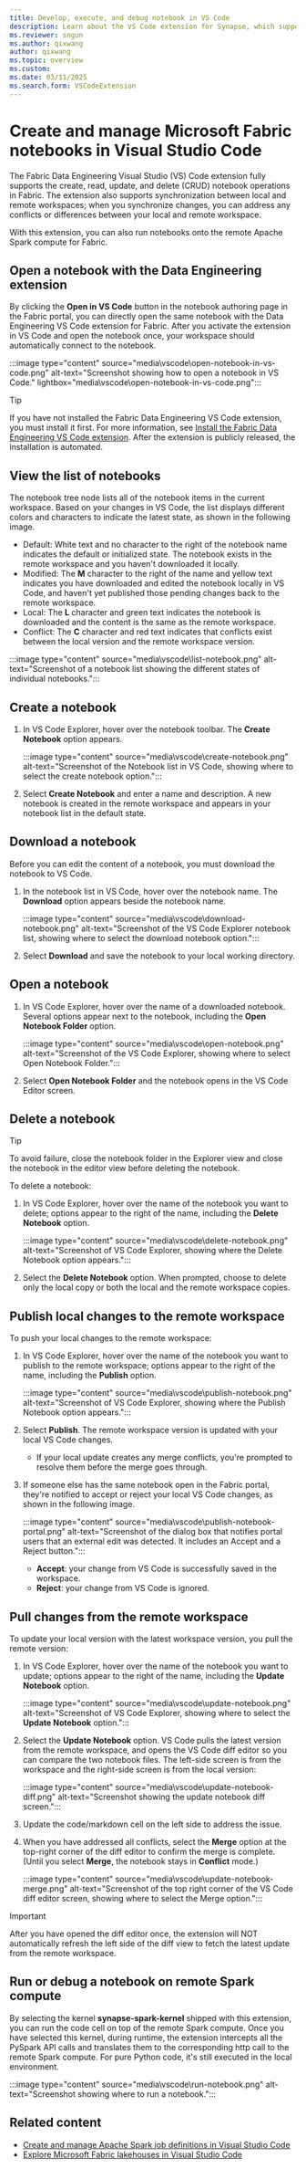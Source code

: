 ```yaml
---
title: Develop, execute, and debug notebook in VS Code
description: Learn about the VS Code extension for Synapse, which supports a pro-developer authoring experience, including running and debugging notebooks.
ms.reviewer: sngun
ms.author: qixwang
author: qixwang
ms.topic: overview
ms.custom:
ms.date: 03/11/2025
ms.search.form: VSCodeExtension
---
```


# Create and manage Microsoft Fabric notebooks in Visual Studio Code

The Fabric Data Engineering Visual Studio (VS) Code extension fully supports the create, read, update, and delete (CRUD) notebook operations in Fabric. The extension also supports synchronization between local and remote workspaces; when you synchronize changes, you can address any conflicts or differences between your local and remote workspace.

With this extension, you can also run notebooks onto the remote Apache Spark compute for Fabric.

## Open a notebook with the Data Engineering extension

By clicking the **Open in VS Code** button in the notebook authoring page in the Fabric portal, you can directly open the same notebook with the Data Engineering VS Code extension for Fabric. After you activate the extension in VS Code and open the notebook once, your workspace should automatically connect to the notebook.

:::image type="content" source="media\vscode\open-notebook-in-vs-code.png" alt-text="Screenshot showing how to open a notebook in VS Code." lightbox="media\vscode\open-notebook-in-vs-code.png":::

> [!TIP]
> If you have not installed the Fabric Data Engineering VS Code extension, you must install it first. For more information, see [Install the Fabric Data Engineering VS Code extension](setup-vs-code-extension.md#install-the-extension-and-prepare-your-environment). After the extension is publicly released, the installation is automated.

## View the list of notebooks

The notebook tree node lists all of the notebook items in the current workspace. Based on your changes in VS Code, the list displays different colors and characters to indicate the latest state, as shown in the following image.

- Default: White text and no character to the right of the notebook name indicates the default or initialized state. The notebook exists in the remote workspace and you haven't downloaded it locally.
- Modified: The **M** character to the right of the name and yellow text indicates you have downloaded and edited the notebook locally in VS Code, and haven't yet published those pending changes back to the remote workspace.
- Local: The **L** character and green text indicates the notebook is downloaded and the content is the same as the remote workspace.
- Conflict: The **C** character and red text indicates that conflicts exist between the local version and the remote workspace version.

:::image type="content" source="media\vscode\list-notebook.png" alt-text="Screenshot of a notebook list showing the different states of individual notebooks.":::

## Create a notebook

1. In VS Code Explorer, hover over the notebook toolbar. The **Create Notebook** option appears.

   :::image type="content" source="media\vscode\create-notebook.png" alt-text="Screenshot of the Notebook list in VS Code, showing where to select the create notebook option.":::

1. Select **Create Notebook** and enter a name and description. A new notebook is created in the remote workspace and appears in your notebook list in the default state.

## Download a notebook

Before you can edit the content of a notebook, you must download the notebook to VS Code.

1. In the notebook list in VS Code, hover over the notebook name. The **Download** option appears beside the notebook name.

   :::image type="content" source="media\vscode\download-notebook.png" alt-text="Screenshot of the VS Code Explorer notebook list, showing where to select the download notebook option.":::

1. Select **Download** and save the notebook to your local working directory.

## Open a notebook

1. In VS Code Explorer, hover over the name of a downloaded notebook. Several options appear next to the notebook, including the **Open Notebook Folder** option.

   :::image type="content" source="media\vscode\open-notebook.png" alt-text="Screenshot of the VS Code Explorer, showing where to select Open Notebook Folder.":::

1. Select **Open Notebook Folder** and the notebook opens in the VS Code Editor screen.

## Delete a notebook

> [!TIP]
> To avoid failure, close the notebook folder in the Explorer view and close the notebook in the editor view before deleting the notebook.

To delete a notebook:

1. In VS Code Explorer, hover over the name of the notebook you want to delete; options appear to the right of the name, including the **Delete Notebook** option.

   :::image type="content" source="media\vscode\delete-notebook.png" alt-text="Screenshot of VS Code Explorer, showing where the Delete Notebook option appears.":::

1. Select the **Delete Notebook** option. When prompted, choose to delete only the local copy or both the local and the remote workspace copies.

## Publish local changes to the remote workspace

To push your local changes to the remote workspace:

1. In VS Code Explorer, hover over the name of the notebook you want to publish to the remote workspace; options appear to the right of the name, including the **Publish** option.

   :::image type="content" source="media\vscode\publish-notebook.png" alt-text="Screenshot of VS Code Explorer, showing where the Publish Notebook option appears.":::

1. Select **Publish**. The remote workspace version is updated with your local VS Code changes.

   - If your local update creates any merge conflicts, you're prompted to resolve them before the merge goes through.

1. If someone else has the same notebook open in the Fabric portal, they're notified to accept or reject your local VS Code changes, as shown in the following image.

   :::image type="content" source="media\vscode\publish-notebook-portal.png" alt-text="Screenshot of the dialog box that notifies portal users that an external edit was detected. It includes an Accept and a Reject button.":::

   - **Accept**: your change from VS Code is successfully saved in the workspace.
   - **Reject**: your change from VS Code is ignored.

## Pull changes from the remote workspace

To update your local version with the latest workspace version, you pull the remote version:

1. In VS Code Explorer, hover over the name of the notebook you want to update; options appear to the right of the name, including the **Update Notebook** option.

   :::image type="content" source="media\vscode\update-notebook.png" alt-text="Screenshot of VS Code Explorer, showing where to select the **Update Notebook** option.":::

1. Select the **Update Notebook** option. VS Code pulls the latest version from the remote workspace, and opens the VS Code diff editor so you can compare the two notebook files. The left-side screen is from the workspace and the right-side screen is from the local version:

   :::image type="content" source="media\vscode\update-notebook-diff.png" alt-text="Screenshot showing the update notebook diff screen.":::

1. Update the code/markdown cell on the left side to address the issue.

1. When you have addressed all conflicts, select the **Merge** option at the top-right corner of the diff editor to confirm the merge is complete. (Until you select **Merge**, the notebook stays in **Conflict** mode.)

   :::image type="content" source="media\vscode\update-notebook-merge.png" alt-text="Screenshot of the top right corner of the VS Code diff editor screen, showing where to select the Merge option.":::

> [!IMPORTANT]
> After you have opened the diff editor once, the extension will NOT automatically refresh the left side of the diff view to fetch the latest update from the remote workspace.

## Run or debug a notebook on remote Spark compute

By selecting the kernel **synapse-spark-kernel** shipped with this extension, you can run the code cell on top of the remote Spark compute. Once you have selected this kernel, during runtime, the extension intercepts all the PySpark API calls and translates them to the corresponding http call to the remote Spark compute. For pure Python code, it's still executed in the local environment.

:::image type="content" source="media\vscode\run-notebook.png" alt-text="Screenshot showing where to run a notebook.":::

## Related content

- [Create and manage Apache Spark job definitions in Visual Studio Code](author-sjd-with-vs-code.md)
- [Explore Microsoft Fabric lakehouses in Visual Studio Code](explore-lakehouse-with-vs-code.md)
